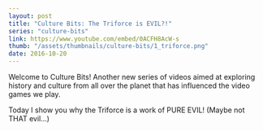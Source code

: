 ```yaml
---
layout: post
title: "Culture Bits: The Triforce is EVIL?!"
series: "culture-bits"
link: https://www.youtube.com/embed/0ACFH8AcW-s
thumb: "/assets/thumbnails/culture-bits/1_triforce.png"
date: 2016-10-20
---
```


Welcome to Culture Bits! Another new series of videos aimed at exploring history and culture from all over the planet that has influenced the video games we play.

Today I show you why the Triforce is a work of PURE EVIL! (Maybe not THAT evil...)